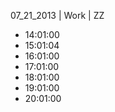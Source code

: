 07_21_2013 | Work | ZZ 
* 14:01:00
* 15:01:04
* 16:01:00
* 17:01:00
* 18:01:00
* 19:01:00
* 20:01:00
